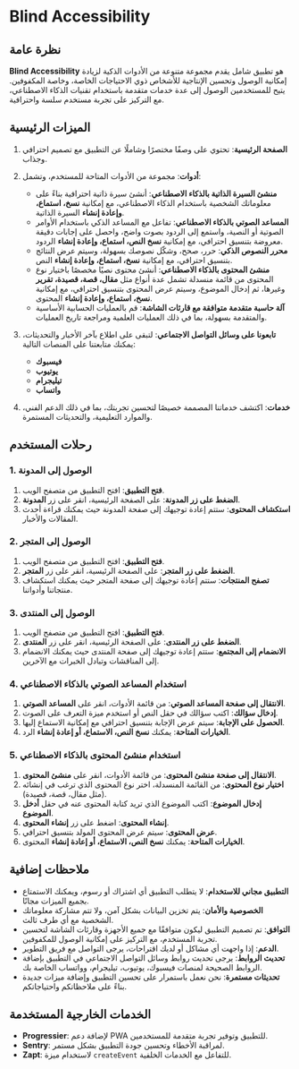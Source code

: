 # Blind Accessibility

## نظرة عامة

**Blind Accessibility** هو تطبيق شامل يقدم مجموعة متنوعة من الأدوات الذكية لزيادة إمكانية الوصول وتحسين الإنتاجية للأشخاص ذوي الاحتياجات الخاصة، وخاصة المكفوفين. يتيح للمستخدمين الوصول إلى عدة خدمات متقدمة باستخدام تقنيات الذكاء الاصطناعي، مع التركيز على تجربة مستخدم سلسة واحترافية.

## الميزات الرئيسية

1. **الصفحة الرئيسية**: تحتوي على وصفًا مختصرًا وشاملًا عن التطبيق مع تصميم احترافي وجذاب.

2. **أدوات**: مجموعة من الأدوات المتاحة للمستخدم، وتشمل:
   - **منشئ السيرة الذاتية بالذكاء الاصطناعي**: أنشئ سيرة ذاتية احترافية بناءً على معلوماتك الشخصية باستخدام الذكاء الاصطناعي، مع إمكانية **نسخ، استماع، وإعادة إنشاء** السيرة الذاتية.
   - **المساعد الصوتي بالذكاء الاصطناعي**: تفاعل مع المساعد الذكي باستخدام الأوامر الصوتية أو النصية، واستمع إلى الردود بصوت واضح، واحصل على إجابات دقيقة معروضة بتنسيق احترافي، مع إمكانية **نسخ النص، استماع، وإعادة إنشاء** الردود.
   - **محرر النصوص الذكي**: حرر، صحح، وشكّل نصوصك بسهولة، وسيتم عرض النتائج بتنسيق احترافي، مع إمكانية **نسخ، استماع، وإعادة إنشاء** النص.
   - **منشئ المحتوى بالذكاء الاصطناعي**: أنشئ محتوى نصيًا مخصصًا باختيار نوع المحتوى من قائمة منسدلة تشمل عدة أنواع مثل **مقال، قصة، قصيدة، تقرير** وغيرها، ثم إدخال الموضوع، وسيتم عرض المحتوى بتنسيق احترافي، مع إمكانية **نسخ، استماع، وإعادة إنشاء** المحتوى.
   - **آلة حاسبة متقدمة متوافقة مع قارئات الشاشة**: قم بالعمليات الحسابية الأساسية والمتقدمة بسهولة، بما في ذلك العمليات العلمية ومراجعة تاريخ العمليات.

3. **تابعونا على وسائل التواصل الاجتماعي**: لتبقى على اطلاع بآخر الأخبار والتحديثات، يمكنك متابعتنا على المنصات التالية:
   - **فيسبوك**
   - **يوتيوب**
   - **تيليجرام**
   - **واتساب**

4. **خدمات**: اكتشف خدماتنا المصممة خصيصًا لتحسين تجربتك، بما في ذلك الدعم الفني، والموارد التعليمية، والتحديثات المستمرة.

## رحلات المستخدم

### 1. الوصول إلى المدونة

1. **فتح التطبيق**: افتح التطبيق من متصفح الويب.
2. **الضغط على زر المدونة**: على الصفحة الرئيسية، انقر على زر **المدونة**.
3. **استكشاف المحتوى**: ستتم إعادة توجيهك إلى صفحة المدونة حيث يمكنك قراءة أحدث المقالات والأخبار.

### 2. الوصول إلى المتجر

1. **فتح التطبيق**: افتح التطبيق من متصفح الويب.
2. **الضغط على زر المتجر**: على الصفحة الرئيسية، انقر على زر **المتجر**.
3. **تصفح المنتجات**: ستتم إعادة توجيهك إلى صفحة المتجر حيث يمكنك استكشاف منتجاتنا وأدواتنا.

### 3. الوصول إلى المنتدى

1. **فتح التطبيق**: افتح التطبيق من متصفح الويب.
2. **الضغط على زر المنتدى**: على الصفحة الرئيسية، انقر على زر **المنتدى**.
3. **الانضمام إلى المجتمع**: ستتم إعادة توجيهك إلى صفحة المنتدى حيث يمكنك الانضمام إلى المناقشات وتبادل الخبرات مع الآخرين.

### 4. استخدام المساعد الصوتي بالذكاء الاصطناعي

1. **الانتقال إلى صفحة المساعد الصوتي**: من قائمة الأدوات، انقر على **المساعد الصوتي**.
2. **إدخال سؤالك**: اكتب سؤالك في حقل النص أو استخدم ميزة التعرف على الصوت.
3. **الحصول على الإجابة**: سيتم عرض الإجابة بتنسيق احترافي مع إمكانية الاستماع إليها.
4. **الخيارات المتاحة**: يمكنك **نسخ النص، الاستماع، أو إعادة إنشاء** الرد.

### 5. استخدام منشئ المحتوى بالذكاء الاصطناعي

1. **الانتقال إلى صفحة منشئ المحتوى**: من قائمة الأدوات، انقر على **منشئ المحتوى**.
2. **اختيار نوع المحتوى**: من القائمة المنسدلة، اختر نوع المحتوى الذي ترغب في إنشائه (مثل مقال، قصة، قصيدة).
3. **إدخال الموضوع**: اكتب الموضوع الذي تريد كتابة المحتوى عنه في حقل **أدخل الموضوع**.
4. **إنشاء المحتوى**: اضغط على زر **إنشاء المحتوى**.
5. **عرض المحتوى**: سيتم عرض المحتوى المولد بتنسيق احترافي.
6. **الخيارات المتاحة**: يمكنك **نسخ النص، الاستماع، أو إعادة إنشاء** المحتوى.

## ملاحظات إضافية

- **التطبيق مجاني للاستخدام**: لا يتطلب التطبيق أي اشتراك أو رسوم، ويمكنك الاستمتاع بجميع الميزات مجانًا.
- **الخصوصية والأمان**: يتم تخزين البيانات بشكل آمن، ولا تتم مشاركة معلوماتك الشخصية مع أي طرف ثالث.
- **التوافق**: تم تصميم التطبيق ليكون متوافقًا مع جميع الأجهزة وقارئات الشاشة لتحسين تجربة المستخدم، مع التركيز على إمكانية الوصول للمكفوفين.
- **الدعم**: إذا واجهت أي مشاكل أو لديك اقتراحات، يرجى التواصل مع فريق التطوير.
- **تحديث الروابط**: يرجى تحديث روابط وسائل التواصل الاجتماعي في التطبيق بإضافة الروابط الصحيحة لمنصات فيسبوك، يوتيوب، تيليجرام، وواتساب الخاصة بك.
- **تحديثات مستمرة**: نحن نعمل باستمرار على تحسين التطبيق وإضافة ميزات جديدة بناءً على ملاحظاتكم واحتياجاتكم.

## الخدمات الخارجية المستخدمة

- **Progressier**: لإضافة دعم PWA للتطبيق وتوفير تجربة متقدمة للمستخدمين.
- **Sentry**: لمراقبة الأخطاء وتحسين جودة التطبيق بشكل مستمر.
- **Zapt**: لاستخدام ميزة `createEvent` للتفاعل مع الخدمات الخلفية.